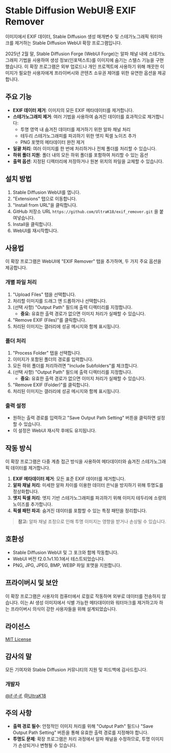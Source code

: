 # Stable Diffusion WebUI용 EXIF Remover
이미지에서 EXIF 데이터, Stable Diffusion 생성 매개변수 및 스테가노그래픽 워터마크를 제거하는 Stable Diffusion WebUI 확장 프로그램입니다.

2025년 2월 말, Stable Diffusion Forge (WebUI Forge)는 알파 채널 내에 스테가노그래피 기법을 사용하여 생성 정보(인포텍스트)를 이미지에 숨기는 스텔스 기능을 구현했습니다. 이 확장 프로그램은 외부 업로드나 개인 프로젝트에 사용하기 위해 깨끗한 이미지가 필요한 사용자에게 프라이버시와 콘텐츠 소유권 제어를 위한 유연한 옵션을 제공합니다.

## 주요 기능
- **EXIF 데이터 제거**: 이미지의 모든 EXIF 메타데이터를 제거합니다.
- **스테가노그래피 제거**: 여러 기법을 사용하여 숨겨진 데이터를 효과적으로 제거합니다:
  - 투명 영역 내 숨겨진 데이터를 제거하기 위한 알파 채널 처리
  - 테두리 스테가노그래피를 파괴하기 위한 엣지 픽셀 노이즈 추가
  - PNG 포맷의 메타데이터 완전 제거
- **일괄 처리**: 여러 이미지를 한 번에 처리하거나 전체 폴더를 처리할 수 있습니다.
- **하위 폴더 지원**: 폴더 내의 모든 하위 폴더를 포함하여 처리할 수 있는 옵션
- **출력 옵션**: 지정된 디렉터리에 저장하거나 원본 위치의 파일을 교체할 수 있습니다.

## 설치 방법
1. Stable Diffusion WebUI를 엽니다.  
2. "Extensions" 탭으로 이동합니다.  
3. "Install from URL"을 클릭합니다.  
4. GitHub 저장소 URL ```https://github.com/UltraK18/exif_remover.git``` 을 붙여넣습니다.  
5. Install을 클릭합니다.  
6. WebUI를 재시작합니다.

## 사용법
이 확장 프로그램은 WebUI에 "EXIF Remover" 탭을 추가하며, 두 가지 주요 옵션을 제공합니다.

### 개별 파일 처리

1. "Upload Files" 탭을 선택합니다.  
2. 처리할 이미지를 드래그 앤 드롭하거나 선택합니다.  
3. (선택 사항) "Output Path" 필드에 출력 디렉터리를 지정합니다.  
   - **중요:** 유효한 출력 경로가 없으면 이미지 처리가 실패할 수 있습니다.  
4. "Remove EXIF (Files)"를 클릭합니다.  
5. 처리된 이미지는 갤러리에 성공 메시지와 함께 표시됩니다.

### 폴더 처리

1. "Process Folder" 탭을 선택합니다.  
2. 이미지가 포함된 폴더의 경로를 입력합니다.  
3. 모든 하위 폴더를 처리하려면 "Include Subfolders"를 체크합니다.  
4. (선택 사항) "Output Path" 필드에 출력 디렉터리를 지정합니다.  
   - **중요:** 유효한 출력 경로가 없으면 이미지 처리가 실패할 수 있습니다.  
5. "Remove EXIF (Folder)"를 클릭합니다.  
6. 처리된 이미지는 갤러리에 성공 메시지와 함께 표시됩니다.

### 출력 설정

- 원하는 출력 경로를 입력하고 "Save Output Path Setting" 버튼을 클릭하면 설정할 수 있습니다.  
- 이 설정은 WebUI 재시작 후에도 유지됩니다.

## 작동 방식
이 확장 프로그램은 다중 계층 접근 방식을 사용하여 메타데이터와 숨겨진 스테가노그래픽 데이터를 제거합니다.

1. **EXIF 메타데이터 제거**: 모든 표준 EXIF 데이터를 제거합니다.  
2. **알파 채널 처리**: 미세한 알파 차이를 이용한 데이터 은닉을 방지하기 위해 투명도를 정상화합니다.  
3. **엣지 픽셀 처리**: 엣지 기반 스테가노그래피를 파괴하기 위해 이미지 테두리에 소량의 노이즈를 추가합니다.  
4. **픽셀 패턴 파괴**: 숨겨진 데이터를 포함할 수 있는 특정 패턴을 정리합니다.

> **참고:** 알파 채널 조정으로 인해 투명 이미지는 영향을 받거나 손상될 수 있습니다.

## 호환성
- Stable Diffusion WebUI 및 그 포크와 함께 작동합니다.  
- WebUI 버전 f2.0.1v1.10.1에서 테스트되었습니다.  
- PNG, JPG, JPEG, BMP, WEBP 파일 포맷을 지원합니다.

## 프라이버시 및 보안
이 확장 프로그램은 사용자의 컴퓨터에서 로컬로 작동하며 외부로 데이터를 전송하지 않습니다. 이는 AI 생성 이미지에서 식별 가능한 메타데이터와 워터마크를 제거하고자 하는 프라이버시 의식이 강한 사용자들을 위해 설계되었습니다.

## 라이선스
[MIT License](LICENSE)

## 감사의 말
모든 기여자와 Stable Diffusion 커뮤니티의 지원 및 피드백에 감사드립니다.

### 개발자
[@if-if-if](https://github.com/if-if-if), [@UltraK18](https://github.com/UltraK18)

## 주의 사항
- **출력 경로 필수**: 안정적인 이미지 처리를 위해 "Output Path" 필드나 "Save Output Path Setting" 버튼을 통해 유효한 출력 경로를 지정해야 합니다.  
- **투명도 문제**: 확장 프로그램은 처리 과정에서 알파 채널을 수정하므로, 투명 이미지가 손상되거나 변형될 수 있습니다.
